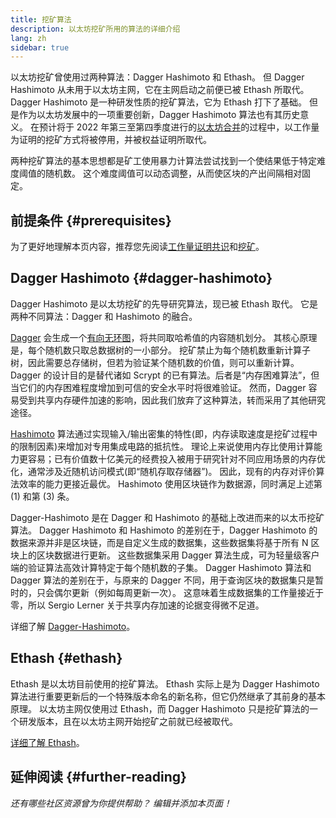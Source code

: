 ```yaml
---
title: 挖矿算法
description: 以太坊挖矿所用的算法的详细介绍
lang: zh
sidebar: true
---
```


以太坊挖矿曾使用过两种算法：Dagger Hashimoto 和 Ethash。 但 Dagger Hashimoto 从未用于以太坊主网，它在主网启动之前便已被 Ethash 所取代。 Dagger Hashimoto 是一种研发性质的挖矿算法，它为 Ethash 打下了基础。 但是作为以太坊发展中的一项重要创新，Dagger Hashimoto 算法也有其历史意义。 在预计将于 2022 年第三至第四季度进行的[以太坊合并](/upgrades/merge/)的过程中，以工作量为证明的挖矿方式将被停用，并被权益证明所取代。

两种挖矿算法的基本思想都是矿工使用暴力计算法尝试找到一个使结果低于特定难度阈值的随机数。 这个难度阈值可以动态调整，从而使区块的产出间隔相对固定。

## 前提条件 {#prerequisites}

为了更好地理解本页内容，推荐您先阅读[工作量证明共识](/developers/docs/consensus-mechanisms/pow)和[挖矿](/developers/docs/consensus-mechanisms/pow/mining)。

## Dagger Hashimoto {#dagger-hashimoto}

Dagger Hashimoto 是以太坊挖矿的先导研究算法，现已被 Ethash 取代。 它是两种不同算法：Dagger 和 Hashimoto 的融合。

[Dagger](http://www.hashcash.org/papers/dagger.html) 会生成一个[有向无环图](https://en.wikipedia.org/wiki/Directed_acyclic_graph)，将共同取哈希值的内容随机划分。 其核心原理是，每个随机数只取总数据树的一小部分。 挖矿禁止为每个随机数重新计算子树，因此需要总存储树，但若为验证某个随机数的价值，则可以重新计算。 Dagger 的设计目的是替代诸如 Scrypt 的已有算法。后者是“内存困难算法”，但当它们的内存困难程度增加到可信的安全水平时将很难验证。 然而，Dagger 容易受到共享内存硬件加速的影响，因此我们放弃了这种算法，转而采用了其他研究途径。

[Hashimoto](http://diyhpl.us/%7Ebryan/papers2/bitcoin/meh/hashimoto.pdf) 算法通过实现输入/输出密集的特性(即，内存读取速度是挖矿过程中的限制因素)来增加对专用集成电路的抵抗性。 理论上来说使用内存比使用计算能力更容易；已有价值数十亿美元的经费投入被用于研究针对不同应用场景的内存优化，通常涉及近随机访问模式(即“随机存取存储器”)。 因此，现有的内存对评价算法效率的能力更接近最优。 Hashimoto 使用区块链作为数据源，同时满足上述第 (1) 和第 (3) 条。

Dagger-Hashimoto 是在 Dagger 和 Hashimoto 的基础上改进而来的以太币挖矿算法。 Dagger Hashimoto 和 Hashimoto 的差别在于，Dagger Hashimoto 的数据来源并非是区块链，而是自定义生成的数据集，这些数据集将基于所有 N 区块上的区块数据进行更新。 这些数据集采用 Dagger 算法生成，可为轻量级客户端的验证算法高效计算特定于每个随机数的子集。 Dagger Hashimoto 算法和 Dagger 算法的差别在于，与原来的 Dagger 不同，用于查询区块的数据集只是暂时的，只会偶尔更新（例如每周更新一次）。 这意味着生成数据集的工作量接近于零，所以 Sergio Lerner 关于共享内存加速的论据变得微不足道。

详细了解 [Dagger-Hashimoto](/developers/docs/consensus-mechanisms/pow/mining-algorithms/dagger-hashimoto)。

## Ethash {#ethash}

Ethash 是以太坊目前使用的挖矿算法。 Ethash 实际上是为 Dagger Hashimoto 算法进行重要更新后的一个特殊版本命名的新名称，但它仍然继承了其前身的基本原理。 以太坊主网仅使用过 Ethash，而 Dagger Hashimoto 只是挖矿算法的一个研发版本，且在以太坊主网开始挖矿之前就已经被取代。

[详细了解 Ethash](/developers/docs/consensus-mechanisms/pow/mining-algorithms/ethash)。

## 延伸阅读 {#further-reading}

_还有哪些社区资源曾为你提供帮助？ 编辑并添加本页面！_
